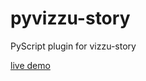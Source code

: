 # pyvizzu-story

PyScript plugin for vizzu-story

[live demo](https://vizzuhq.github.io/pyscript-vizzu-story/)
